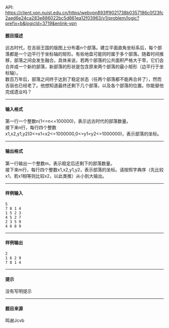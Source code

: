 API: https://client.vpn.nuist.edu.cn/https/webvpn893ff9021738b0357186c0f23fc2aed6e24ca283e886022bc5d861ea12f03963/v1/problem/logic?prefix=b&logicId=3719&enlink-vpn

#### 题目描述

远古时代，在吉丽王国的版图上分布着n个部落。建立平面直角坐标系后，每个部落都是一个边平行于坐标轴的矩形。有些地盘可能同时属于多个部落。随着时间推移，部落之间会发生融合。具体来说，若两个部落的公共面积严格大于零，它们会合并成一个新的部落，新部落的形状是包含原来两个部落的最小矩形（边平行于坐标轴）。  
数百万年后，部落之间终于达到了稳定状态（任两个部落都不能再合并了），然而吉丽也已经老了。他想知道最终还剩下几个部落，以及各个部落的位置。你能替他完成遗业吗？

---

#### 输入格式

第一行一个整数n(1<=n<=100000)，表示远古时代的部落数量。  
接下来n行，每行四个整数x1,x2,y1,y2(0<=x1<x2<=1000000,0<=y1<y2<=1000000)，表示部落的坐标。

---

#### 输出格式

第一行输出一个整数m，表示稳定后还剩下的部落数量。  
接下来m行，每行四个整数x1,x2,y1,y2，表示部落的坐标。请按照字典序（先比较x1，若x1相等则比较x2，以此类推）从小到大输出。

---

#### 样例输入
```
5
7 8 1 4
1 5 2 3
4 5 2 7
2 3 5 9
4 6 8 9
```

---

#### 样例输出
```
2
1 6 2 9
7 8 1 4
```

---

#### 提示

没有写明提示

---

#### 题目来源

鸣谢Jcvb